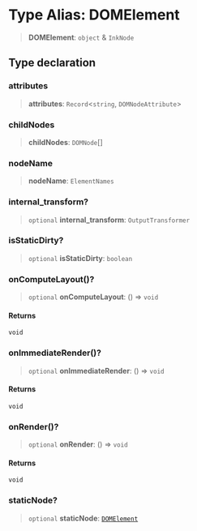# Type Alias: DOMElement

> **DOMElement**: `object` & `InkNode`

## Type declaration

### attributes

> **attributes**: `Record`\<`string`, `DOMNodeAttribute`\>

### childNodes

> **childNodes**: `DOMNode`[]

### nodeName

> **nodeName**: `ElementNames`

### internal_transform?

> `optional` **internal_transform**: `OutputTransformer`

### isStaticDirty?

> `optional` **isStaticDirty**: `boolean`

### onComputeLayout()?

> `optional` **onComputeLayout**: () => `void`

#### Returns

`void`

### onImmediateRender()?

> `optional` **onImmediateRender**: () => `void`

#### Returns

`void`

### onRender()?

> `optional` **onRender**: () => `void`

#### Returns

`void`

### staticNode?

> `optional` **staticNode**: [`DOMElement`](DOMElement.md)
